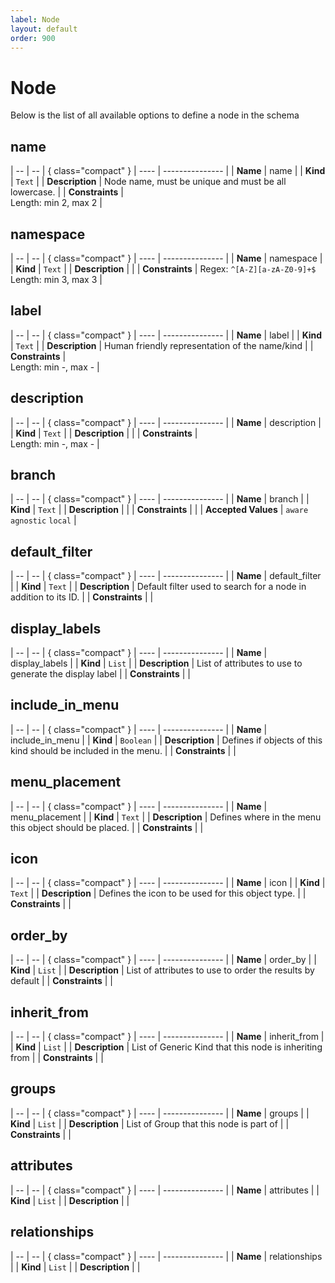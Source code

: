 ```yaml
---
label: Node
layout: default
order: 900
---
```


# Node

Below is the list of all available options to define a node in the schema
## name

| -- | -- | { class="compact" }
| ---- | --------------- |
| **Name** | name |
| **Kind** | `Text` |
| **Description** | Node name, must be unique and must be all lowercase. |
| **Constraints** | <br> Length: min 2, max 2 |


## namespace

| -- | -- | { class="compact" }
| ---- | --------------- |
| **Name** | namespace |
| **Kind** | `Text` |
| **Description** |  |
| **Constraints** |  Regex: `^[A-Z][a-zA-Z0-9]+$`<br> Length: min 3, max 3 |


## label

| -- | -- | { class="compact" }
| ---- | --------------- |
| **Name** | label |
| **Kind** | `Text` |
| **Description** | Human friendly representation of the name/kind |
| **Constraints** | <br> Length: min -, max - |


## description

| -- | -- | { class="compact" }
| ---- | --------------- |
| **Name** | description |
| **Kind** | `Text` |
| **Description** |  |
| **Constraints** | <br> Length: min -, max - |


## branch

| -- | -- | { class="compact" }
| ---- | --------------- |
| **Name** | branch |
| **Kind** | `Text` |
| **Description** |  |
| **Constraints** |  |
| **Accepted Values** | `aware` `agnostic` `local`  |

## default_filter

| -- | -- | { class="compact" }
| ---- | --------------- |
| **Name** | default_filter |
| **Kind** | `Text` |
| **Description** | Default filter used to search for a node in addition to its ID. |
| **Constraints** |  |


## display_labels

| -- | -- | { class="compact" }
| ---- | --------------- |
| **Name** | display_labels |
| **Kind** | `List` |
| **Description** | List of attributes to use to generate the display label |
| **Constraints** |  |


## include_in_menu

| -- | -- | { class="compact" }
| ---- | --------------- |
| **Name** | include_in_menu |
| **Kind** | `Boolean` |
| **Description** | Defines if objects of this kind should be included in the menu. |
| **Constraints** |  |


## menu_placement

| -- | -- | { class="compact" }
| ---- | --------------- |
| **Name** | menu_placement |
| **Kind** | `Text` |
| **Description** | Defines where in the menu this object should be placed. |
| **Constraints** |  |


## icon

| -- | -- | { class="compact" }
| ---- | --------------- |
| **Name** | icon |
| **Kind** | `Text` |
| **Description** | Defines the icon to be used for this object type. |
| **Constraints** |  |


## order_by

| -- | -- | { class="compact" }
| ---- | --------------- |
| **Name** | order_by |
| **Kind** | `List` |
| **Description** | List of attributes to use to order the results by default |
| **Constraints** |  |


## inherit_from

| -- | -- | { class="compact" }
| ---- | --------------- |
| **Name** | inherit_from |
| **Kind** | `List` |
| **Description** | List of Generic Kind that this node is inheriting from |
| **Constraints** |  |


## groups

| -- | -- | { class="compact" }
| ---- | --------------- |
| **Name** | groups |
| **Kind** | `List` |
| **Description** | List of Group that this node is part of |
| **Constraints** |  |



## attributes

| -- | -- | { class="compact" }
| ---- | --------------- |
| **Name** | attributes |
| **Kind** | `List` |
| **Description** |  |

## relationships

| -- | -- | { class="compact" }
| ---- | --------------- |
| **Name** | relationships |
| **Kind** | `List` |
| **Description** |  |


